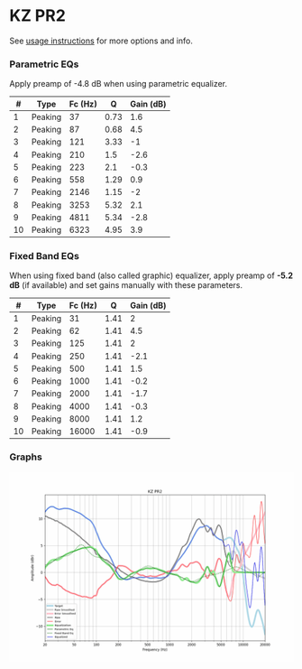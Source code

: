 # KZ PR2
See [usage instructions](https://github.com/jaakkopasanen/AutoEq#usage) for more options and info.

### Parametric EQs
Apply preamp of -4.8 dB when using parametric equalizer.

|   # | Type    |   Fc (Hz) |    Q |   Gain (dB) |
|-----|---------|-----------|------|-------------|
|   1 | Peaking |        37 | 0.73 |         1.6 |
|   2 | Peaking |        87 | 0.68 |         4.5 |
|   3 | Peaking |       121 | 3.33 |        -1   |
|   4 | Peaking |       210 | 1.5  |        -2.6 |
|   5 | Peaking |       223 | 2.1  |        -0.3 |
|   6 | Peaking |       558 | 1.29 |         0.9 |
|   7 | Peaking |      2146 | 1.15 |        -2   |
|   8 | Peaking |      3253 | 5.32 |         2.1 |
|   9 | Peaking |      4811 | 5.34 |        -2.8 |
|  10 | Peaking |      6323 | 4.95 |         3.9 |

### Fixed Band EQs
When using fixed band (also called graphic) equalizer, apply preamp of **-5.2 dB** (if available) and set gains manually with these parameters.

|   # | Type    |   Fc (Hz) |    Q |   Gain (dB) |
|-----|---------|-----------|------|-------------|
|   1 | Peaking |        31 | 1.41 |         2   |
|   2 | Peaking |        62 | 1.41 |         4.5 |
|   3 | Peaking |       125 | 1.41 |         2   |
|   4 | Peaking |       250 | 1.41 |        -2.1 |
|   5 | Peaking |       500 | 1.41 |         1.5 |
|   6 | Peaking |      1000 | 1.41 |        -0.2 |
|   7 | Peaking |      2000 | 1.41 |        -1.7 |
|   8 | Peaking |      4000 | 1.41 |        -0.3 |
|   9 | Peaking |      8000 | 1.41 |         1.2 |
|  10 | Peaking |     16000 | 1.41 |        -0.9 |

### Graphs
![](./KZ%20PR2.png)
